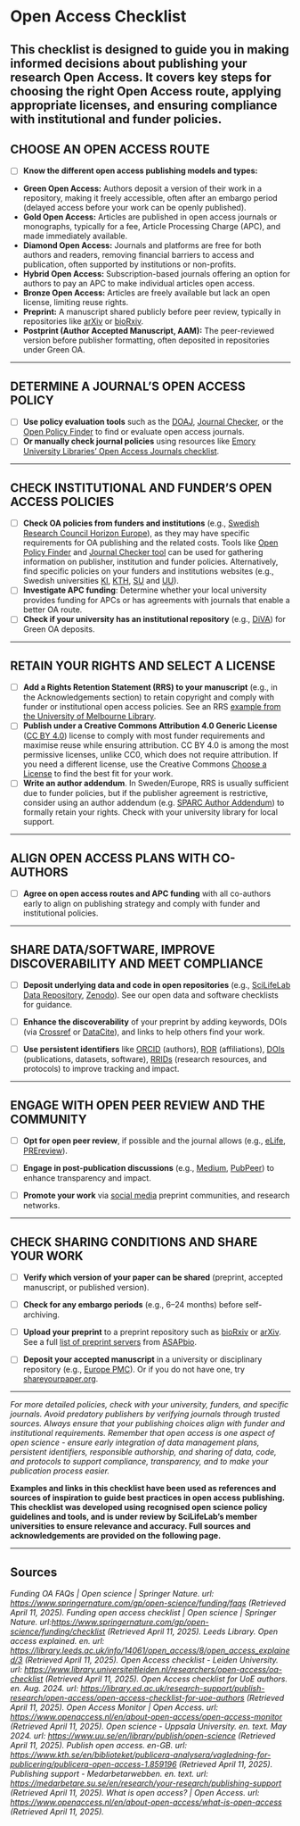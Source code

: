 # Open Access Checklist

This checklist is designed to guide you in making informed decisions about publishing your research Open Access. It covers key steps for choosing the right Open Access route, applying appropriate licenses, and ensuring compliance with institutional and funder policies.
---

## CHOOSE AN OPEN ACCESS ROUTE 

- [ ] **Know the different open access publishing models and types:** 

* **Green Open Access:** Authors deposit a version of their work in a repository, making it freely accessible, often after an embargo period (delayed access before your work can be openly published). 
* **Gold Open Access:** Articles are published in open access journals or monographs, typically for a fee, Article Processing Charge (APC), and made immediately available. 
* **Diamond Open Access:** Journals and platforms are free for both authors and readers, removing financial barriers to access and publication, often supported by institutions or non-profits. 
* **Hybrid Open Access:** Subscription-based journals offering an option for authors to pay an APC to make individual articles open access. 
* **Bronze Open Access:** Articles are freely available but lack an open license, limiting reuse rights.
* **Preprint:** A manuscript shared publicly before peer review, typically in repositories like [arXiv](https://arxiv.org/) or [bioRxiv](https://www.biorxiv.org/). 
* **Postprint (Author Accepted Manuscript, AAM):** The peer-reviewed version before publisher formatting, often deposited in repositories under Green OA. 
___

## DETERMINE A JOURNAL’S OPEN ACCESS POLICY
- [ ] **Use policy evaluation tools** such as the [DOAJ](https://doaj.org/), [Journal Checker](https://journalcheckertool.org/), or the [Open Policy Finder](https://openpolicyfinder.jisc.ac.uk/) to find or evaluate open access journals. 
- [ ] **Or manually check journal policies** using resources like [Emory University Libraries’ Open Access Journals checklist](https://libraries.emory.edu/research/open-access-publishing/understanding-oa/evaluating-oa-journals). 
___

## CHECK INSTITUTIONAL AND FUNDER’S OPEN ACCESS POLICIES 

- [ ] **Check OA policies from funders and institutions** (e.g., [Swedish Research Council Horizon Europe](https://www.vr.se/english/applying-for-funding/requirements-terms-and-conditions/publishing-open-access.html)), as they may have specific requirements for OA publishing and the related costs. Tools like [Open Policy Finder](https://openpolicyfinder.jisc.ac.uk/) and [Journal Checker tool](https://journalcheckertool.org/) can be used for gathering information on publisher, institution and funder policies. Alternatively, find specific policies on your funders and institutions websites (e.g., Swedish universities [KI](https://kib.ki.se/publicera-analysera/publicera-din-artikel-open-access), [KTH](https://www.kth.se/biblioteket/publicera-analysera/vagledning-for-publicering/publicera-open-access-1.859196), [SU](https://medarbetare.su.se/forskning/forska/publicering/finansiering-av-oppen-tillgang-apc) and [UU](https://www.uu.se/bibliotek/publicera/publiceringsavtal)).
- [ ] **Investigate APC funding**: Determine whether your local university provides funding for APCs or has agreements with journals that enable a better OA route. 
- [ ] **Check if your university has an institutional repository** (e.g., [DiVA](https://www.diva-portal.org/smash/search.jsf?dswid=6909)) for Green OA deposits. 

___

## RETAIN YOUR RIGHTS AND SELECT A LICENSE 

- [ ] **Add a Rights Retention Statement (RRS) to your manuscript** (e.g., in the Acknowledgements section) to retain copyright and comply with funder or institutional open access policies. See an RRS [example from the University of Melbourne Library](https://library.unimelb.edu.au/open-scholarship/rights-retention).
- [ ] **Publish under a Creative Commons Attribution 4.0 Generic License** ([CC BY 4.0](https://creativecommons.org/licenses/by/4.0/deed.en)) license to comply with most funder requirements and maximise reuse while ensuring attribution. CC BY 4.0 is among the most permissive licenses, unlike CC0, which does not require attribution. If you need a different license, use the Creative Commons [Choose a License](https://chooser-beta.creativecommons.org/) to find the best fit for your work. 
- [ ] **Write an author addendum**. In Sweden/Europe, RRS is usually sufficient due to funder policies, but if the publisher agreement is restrictive, consider using an author addendum (e.g. [SPARC Author Addendum](https://sparcopen.org/our-work/author-rights/)) to formally retain your rights. Check with your university library for local support. 

___

## ALIGN OPEN ACCESS PLANS WITH CO-AUTHORS

- [ ] **Agree on open access routes and APC funding** with all co-authors early to align on 
publishing strategy and comply with funder and institutional policies. 

___

## SHARE DATA/SOFTWARE, IMPROVE DISCOVERABILITY AND MEET COMPLIANCE 

- [ ] **Deposit underlying data and code in open repositories** (e.g., [SciLifeLab Data Repository](https://figshare.scilifelab.se/), [Zenodo](https://zenodo.org/)). See our open data and software checklists for guidance. 

- [ ] **Enhance the discoverability** of your preprint by adding keywords, DOIs (via [Crossref](https://www.crossref.org/) or [DataCite](https://datacite.org/)), and links to help others find your work. 

- [ ] **Use persistent identifiers** like [ORCID](https://orcid.org/) (authors), [ROR](https://ror.org/) (affiliations), [DOIs](https://www.doi.org/) (publications, datasets, software), [RRIDs](https://www.rrids.org/) (research resources, and protocols) to improve tracking and impact. 
___

## ENGAGE WITH OPEN PEER REVIEW AND THE COMMUNITY 

- [ ] **Opt for open peer review**, if possible and the journal allows (e.g., [eLife](https://elifesciences.org/), [PREreview](https://prereview.org/)). 

- [ ] **Engage in post-publication discussions** (e.g., [Medium](https://medium.com/), [PubPeer](https://pubpeer.com/)) to enhance transparency and impact. 

- [ ] **Promote your work** via [social media](https://www.pnas.org/post/update/promoting-your-scholarly-research-social-media) preprint communities, and research networks. 

___

## CHECK SHARING CONDITIONS AND SHARE YOUR WORK 

- [ ] **Verify which version of your paper can be shared** (preprint, accepted manuscript, or published version). 

- [ ] **Check for any embargo periods** (e.g., 6–24 months) before self-archiving. 

- [ ] **Upload your preprint** to a preprint repository such as [bioRxiv](https://www.biorxiv.org/) or [arXiv](https://arxiv.org/). See a full [list of preprint servers](https://asapbio.org/preprint-servers) from [ASAPbio](https://asapbio.org/). 

- [ ] **Deposit your accepted manuscript** in a university or disciplinary repository (e.g., [Europe PMC](https://europepmc.org/)). Or if you do not have one, try [shareyourpaper.org](http://shareyourpaper.org/). 

___

_For more detailed policies, check with your university, funders, and specific journals. Avoid predatory publishers by verifying journals through trusted sources. Always ensure that your publishing choices align with funder and institutional requirements. Remember that open access is one aspect of open science - ensure early integration of data management plans, persistent identifiers, responsible authorship, and sharing of data, code, and protocols to support compliance, transparency, and to make your publication process easier._

**Examples and links in this checklist have been used as references and sources of inspiration to guide best practices in open access publishing. This checklist was developed using recognised open science policy guidelines and tools, and is under review by SciLifeLab’s member universities to ensure relevance and accuracy. Full sources and acknowledgements are provided on the following page.**

___
## Sources

*Funding OA FAQs | Open science | Springer Nature. url: https://www.springernature.com/gp/open-science/funding/faqs (Retrieved April 11, 2025).* 
*Funding open access checklist | Open science | Springer Nature. url:https://www.springernature.com/gp/open-science/funding/checklist (Retrieved April 11, 2025).* 
*Leeds Library. Open access explained. en. url: https://library.leeds.ac.uk/info/14061/open_access/8/open_access_explained/3 (Retrieved April 11, 2025).* 
*Open Access checklist - Leiden University. url: https://www.library.universiteitleiden.nl/researchers/open-access/oa-checklist (Retrieved April 11, 2025).* 
*Open Access checklist for UoE authors. en. Aug. 2024. url: https://library.ed.ac.uk/research-support/publish-research/open-access/open-access-checklist-for-uoe-authors (Retrieved April 11, 2025).* 
*Open Access Monitor | Open Access. url: https://www.openaccess.nl/en/about-open-access/open-access-monitor (Retrieved April 11, 2025).* 
*Open science - Uppsala University. en. text. May 2024. url: https://www.uu.se/en/library/publish/open-science (Retrieved April 11, 2025).* 
*Publish open access. en-GB. url: https://www.kth.se/en/biblioteket/publicera-analysera/vagledning-for-publicering/publicera-open-access-1.859196 (Retrieved April 11, 2025).* 
*Publishing support - Medarbetarwebben. en. text. url: https://medarbetare.su.se/en/research/your-research/publishing-support (Retrieved April 11, 2025).* 
*What is open access? | Open Access. url: https://www.openaccess.nl/en/about-open-access/what-is-open-access (Retrieved April 11, 2025).* 

